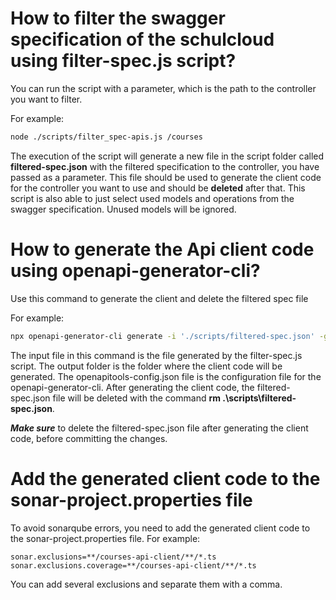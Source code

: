 # How to filter the swagger specification of the schulcloud using filter-spec.js script? 

You can run the script with a parameter, which is the path to the controller you want to filter. 

For example:
```bash
node ./scripts/filter_spec-apis.js /courses 
```
The execution of the script will generate a new file in the script folder called **filtered-spec.json** with the filtered specification to the controller, you have passed as a parameter. This file should be used to generate the client code for the controller you want to use and should be **deleted** after that.
This script is also able to just select used models and operations from the swagger specification. Unused models will be ignored.

# How to generate the Api client code using openapi-generator-cli?

Use this command to generate the client and delete the filtered spec file

For example:
```bash
npx openapi-generator-cli generate -i './scripts/filtered-spec.json' -g typescript-axios -o "apps/server/src/modules/common-cartridge/common-cartridge-client/course-client/courses-api-client" --skip-validate-spec -c 'openapitools-config.json' && rm .\scripts\filtered-spec.json
```
The input file in this command is the file generated by the filter-spec.js script. The output folder is the folder where the client code will be generated. The openapitools-config.json file is the configuration file for the openapi-generator-cli. After generating the client code, the filtered-spec.json file will be deleted with the command **rm .\scripts\filtered-spec.json**.

***Make sure*** to delete the filtered-spec.json file after generating the client code, before committing the changes.

# Add the generated client code to the sonar-project.properties file
To avoid sonarqube errors, you need to add the generated client code to the sonar-project.properties file.
For example:
```properties
sonar.exclusions=**/courses-api-client/**/*.ts
sonar.exclusions.coverage=**/courses-api-client/**/*.ts
```
You can add several exclusions and separate them with a comma.



